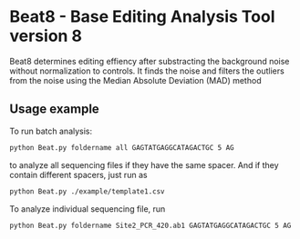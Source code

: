 # Beat8 - Base Editing Analysis Tool version 8
Beat8 determines editing effiency after substracting
the background noise without normalization to controls. 
It finds the noise and filters the outliers from the noise
using the Median Absolute Deviation (MAD) method

## Usage example
To run batch analysis:
```bash
python Beat.py foldername all GAGTATGAGGCATAGACTGC 5 AG
```
to analyze all sequencing files if they have the same spacer.
And if they contain different spacers, just run as
```bash
python Beat.py ./example/template1.csv 
```

To analyze individual sequencing file, run
```bash
python Beat.py foldername Site2_PCR_420.ab1 GAGTATGAGGCATAGACTGC 5 AG
```
